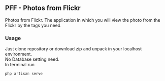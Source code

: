 ## PFF - Photos from Flickr
Photos from Flickr. The application in which you will view the photo from the Flickr by the tags you need.

### Usage
Just clone repository or download zip and unpack in your localhost environment.  
No Database setting need.  
In terminal run  
```php
php artisan serve
